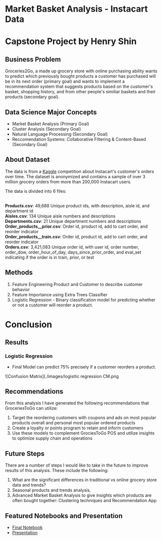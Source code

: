 # Market Basket Analysis - Instacart Data
# Capstone Project by Henry Shin
## Business Problem
Groceries2Go, a made up grocery store with online purchasing ability wants to predict which previously bought products a customer has purchased will be in its next order (primary goal) and wants to implement a recommendation system that suggests products based on the customer's basket, shopping history, and from other people's similiar baskets and their products (secondary goal). 

## Data Science Major Concepts
  * Market Basket Analysis (Primary Goal)
  * Cluster Analysis (Secondary Goal)
  * Natural Language Processing (Secondary Goal)
  * Reccomendation Systems: Collaborative Filtering & Content-Based (Secondary Goal)

## About Dataset
The data is from a [Kaggle](https://www.kaggle.com/competitions/instacart-market-basket-analysis/code) competition about Instacart's customer's orders over time. The dataset is anonymized and contains a sample of over 3 million grocery orders from more than 200,000 Instacart users. 

The data is divided into 6 files:  
<br/>

**Products.csv**: 49,688 Unique product ids, with description, aisle id, and department id\
**Aisles.csv**: 134 Unique aisle numbers and descriptions  
**Departments.csv**: 21 Unique department numbers and descriptions  
**Order_products__prior.csv**: Order id, product id, add to cart order, and reorder indicator  
**Order_products__train.csv**: Order id, product id, add to cart order, and reorder indicator\
**Orders.csv**: 3,421,083 Unique order id, with user id, order number, order_dow, order_hour_of_day, days_since_prior_order, and eval_set indicating if the order is in train, prior, or test 

## Methods
1. Feature Engineering Product and Customer to describe customer behavior
2. Feature Importance using Extra Trees Classifier
3. Logistic Regression - Binary classification model for predicting whether or not a customer will reorder a product.

# Conclusion
## Results
### Logistic Regression
- Final Model can predict 75% precisely if a customer reorders a product. 

![Confusion Matrix](./images/logisitic regression CM.png

## Recommendations
From this analysis I have generated the following recommendations that GroceriesToGo can utilize:
1. Target the reordering customers with coupons and ads on most popular products overall and personal most popular ordered products
2. Create a loyalty or points program to retain and inform customers
3. Use these models to complement GrociesToGo POS and utilize insights to optimize supply chain and operations

## Future Steps 
There are a number of steps I would like to take in the future to improve results of this analysis. These include the following:

1. What are the significant differences in traditional vs online grocery store data and trends? 
2. Seasonal products and trends analysis.
3. Advanced Market Basket Analysis to give insights which products are often bought together: Clustering techniques and Recommendation App 


## Featured Notebooks and Presentation
* [Final Notebook](https://github.com/henryshin15/Capstone-Instacart/blob/main/Final%20Notebook.ipynb)
* [Presentation](https://github.com/henryshin15/Capstone-Instacart/blob/main/Presentation.pdf)



